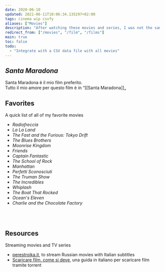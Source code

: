 ```yaml
---
date: 2020-06-10
updated: 2021-06-11T10:06:34.135297+02:00
tags: cinema wip csvfy
aliases: ["Movies"]
description: "After watching these movies and series, I was not the same anymore."
redirect_from: ["/movies", "/film", "/films"]
main: true
toc: false
todo:
  - "Integrate with a CSV data file with all movies"
---
```

## <cite lang="it">Santa Maradona</cite>

<p lang="it">Santa Maradona è il mio film preferito.<br />
Tutto il mio amore per questo film è in “[[Santa Maradona]]„</p>

## Favorites

A quick list of all of my favorite movies

- <cite>Radiofreccia</cite>
- <cite>La La Land</cite>
- <cite>The Fast and the Furious: Tokyo Drift</cite>
- <cite>The Blues Brothers</cite>
- <cite>Moonrise Kingdom</cite>
- <cite>Friends</cite>
- <cite>Captain Fantastic</cite>
- <cite>The School of Rock</cite>
- <cite>Manhattan</cite>
- <cite>Perfetti Sconosciuti</cite>
- <cite>The Truman Show</cite>
- <cite>The Incredibles</cite>
- <cite>Whiplash</cite>
- <cite>The Boat That Rocked</cite>
- <cite>Ocean's Eleven</cite>
- <cite>Charlie and the Chocolate Factory</cite>

<br>
<br>

## Resources

Streaming movies and TV series

- [perestroika.it](https://perestroika.it "Perestroika"), to stream Russian movies with Italian subtitles
- [Scaricare film, come si deve](/scaricare-film "Scaricare film, come si deve"), una guida in italiano per scaricare film tramite torrent
